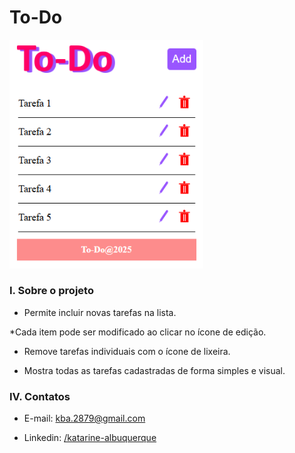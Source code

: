 # To-Do

<img src="image.png" width="310"/><br/>

### I. Sobre o projeto

* Permite incluir novas tarefas na lista.

*Cada item pode ser modificado ao clicar no ícone de edição.

* Remove tarefas individuais com o ícone de lixeira.

* Mostra todas as tarefas cadastradas de forma simples e visual.

### IV. Contatos

* E-mail: [kba.2879@gmail.com](mailTo:kba.2879@gmail.com)

* Linkedin: [/katarine-albuquerque](https://www.linkedin.com/in/katarine-albuquerque/)
